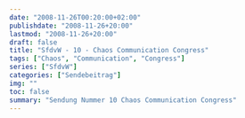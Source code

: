 ```yaml
---
date: "2008-11-26T00:20:00+02:00"
publishdate: "2008-11-26+20:00"
lastmod: "2008-11-26+20:00"
draft: false
title: "SfdvW - 10 - Chaos Communication Congress"
tags: ["Chaos", "Communication", "Congress"]
series: ["SfdvW"]
categories: ["Sendebeitrag"]
img: ""
toc: false
summary: "Sendung Nummer 10 Chaos Communication Congress"
---
```


<div id="example"></div>
<script src="https://cdn.podlove.org/web-player/embed.js"></script>

<script>
  podlovePlayer('#example', '/blog/sfdvw10.json');
</script>
